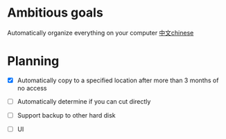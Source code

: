 # Ambitious goals
Automatically organize everything on your computer
[中文chinese](readme_chinese.md)

# Planning
- [x] Automatically copy to a specified location after more than 3 months of no access
- [ ] Automatically determine if you can cut directly
- [ ] Support backup to other hard disk
- [ ] UI



















